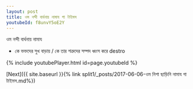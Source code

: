 ```yaml
---
layout: post
title: ওম নন্দী বার্ধনায় নামায গা টাইমস
youtubeId: f8unvY5oE2Y
---
```

 
 
 ওম নন্দী বার্ধনায় নামায  
 
 -  কে ভক্তদের সুখ বাড়ায় / কে তার শত্রুদের সম্পদ ধ্বংস করে destro 
 
  
 
  
 
 
 
 
 
 


{% include youtubePlayer.html id=page.youtubeId %}
 
[Next]({{ site.baseurl }}{% link  split1/_posts/2017-06-06-ওম নিশা ছাড়িনি নামায গা টাইমস.md%})
 

